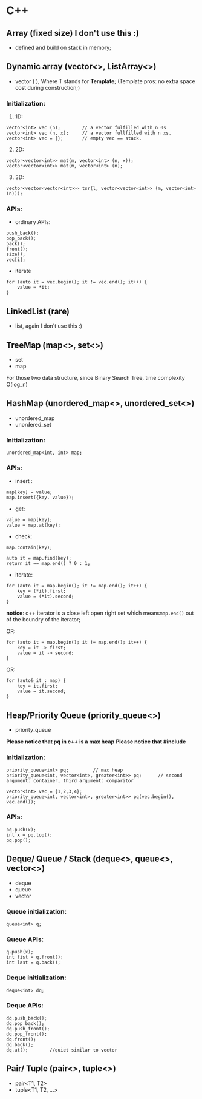 #  C++

## Array (fixed size) I don't use this :)
* defined and build on stack in memory;

## Dynamic array (vector<>, ListArray<>)
* vector<T> ( ), Where T stands for __Template__; (Template pros: no extra space cost during construction;)

### Initialization:
1. 1D:
```
vector<int> vec (n);        // a vector fulfilled with n 0s
vector<int> vec (n, x);     // a vector fullfilled with n xs.
vector<int> vec = {};       // empty vec == stack.
```

2. 2D:
```
vector<vector<int>> mat(m, vector<int> (n, x));
vector<vector<int>> mat(m, vector<int> (n);
```

3. 3D:
```
vector<vector<vector<int>>> tsr(l, vector<vector<int>> (m, vector<int> (n)));
```
### APIs:
* ordinary APIs:
```
push_back();
pop_back();
back();
front();
size();
vec[i];
```
* iterate 
```
for (auto it = vec.begin(); it != vec.end(); it++) {
    value = *it;
}
```

## LinkedList (rare)
* list<T>, again I don't use this :)

## TreeMap (map<>, set<>)
* set<T>
* map<T>

For those two data structure, since Binary Search Tree, time complexity O(log_n)

## HashMap (unordered_map<>, unordered_set<>)
* unordered_map<T>
* unordered_set<T>

### Initialization:
```
unordered_map<int, int> map;
```
### APIs:
* insert :
```
map[key] = value;
map.insert({key, value});
```
* get:
```
value = map[key];
value = map.at(key);
```
* check:
```
map.contain(key);
```
```
auto it = map.find(key);
return it == map.end() ? 0 : 1;
```
* iterate:
```
for (auto it = map.begin(); it != map.end(); it++) {
    key = (*it).first;
    value = (*it).second;
}
```

__notice__: c++ iterator is a close left open right set which means`map.end()` out of the boundry of the iterator;


OR:
```
for (auto it = map.begin(); it != map.end(); it++) {
    key = it -> first;
    value = it -> second;
}
```

OR:
```
for (auto& it : map) {
    key = it.first;
    value = it.second;
}
```
## Heap/Priority Queue (priority_queue<>)
* priority_queue<T> 

__Please notice that pq in c++ is a max heap__
__Please notice that #include <queue>__
### Initialization:
```
priority_queue<int> pq;         // max heap
priority_queue<int, vector<int>, greater<int>> pq;      // second argument: container, third argument: comparitor
```

```
vector<int> vec = {1,2,3,4};
priority_queue<int, vector<int>, greater<int>> pq(vec.begin(), vec.end());
```

### APIs:
```
pq.push(x);
int x = pq.top();
pq.pop();
```


## Deque/ Queue / Stack (deque<>, queue<>, vector<>)
* deque<T>
* queue<T>
* vector<T>

### Queue initialization:
```
queue<int> q;
```
### Queue APIs:
```
q.push(x);
int fist = q.front();
int last = q.back();
```

### Deque initialization:
```
deque<int> dq;
```
### Deque APIs:
```
dq.push_back();
dq.pop_back();
dq.push_front();
dq.pop_front();
dq.front();
dq.back();
dq.at();        //quiet similar to vector
```


## Pair/ Tuple (pair<>, tuple<>)
* pair<T1, T2> 
* tuple<T1, T2, ...>
